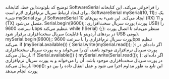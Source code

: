 توضیح کد بلوتوث:این خط، کتابخانه SoftwareSerial را فراخوانی می‌کند. این کتابخانه برای ایجاد ارتباط سریال نرم‌افزاری لازم است.
SoftwareSerial mySerial(10, 11);: یک شیء mySerial از نوع SoftwareSerial ایجاد می‌کند. این شیء به پین‌های 10 (RX) و 11 (TX) متصل می‌شود.
Serial.begin(9600);: پورت سریال سخت‌افزاری (پورت USB) را با سرعت 9600bps تنظیم می‌کند.
while (!Serial) {;}: منتظر می‌ماند تا اتصال پورت سریال سخت‌افزاری برقرار شود (در بردهای آردوینو با قابلیت USB بومی).
mySerial.begin(9600);: پورت سریال نرم‌افزاری را با سرعت 9600bps تنظیم می‌کند.
if (mySerial.available()) { Serial.write(mySerial.read()); }: اگر داده‌ای در پورت سریال نرم‌افزاری موجود باشد، آن را می‌خواند و به پورت سریال سخت‌افزاری ارسال می‌کند.
if (Serial.available()) { mySerial.write(Serial.read()); }: اگر داده‌ای در پورت سریال سخت‌افزاری موجود باشد، آن را می‌خواند و به پورت سریال نرم‌افزاری ارسال می‌کند.
loop(): این تابع به طور مداوم اجرا می شود و عمل انتقال داده را بین دو پورت انجام میدهد

